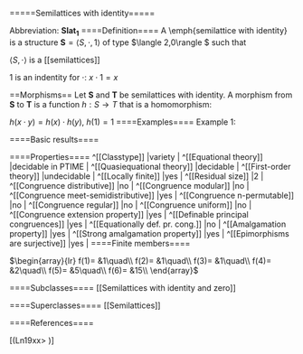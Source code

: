 =====Semilattices with identity=====

Abbreviation: **Slat$_1$**
====Definition====
A \emph{semilattice with identity} is a structure $\mathbf{S}=\langle S,\cdot,1\rangle$ of type $\langle 2,0\rangle $ such that


$\langle S,\cdot\rangle$ is a [[semilattices]]


$1$ is an indentity for $\cdot$:  $x\cdot 1=x$

==Morphisms==
Let $\mathbf{S}$ and $\mathbf{T}$ be semilattices with identity. A morphism from $\mathbf{S}$
to $\mathbf{T}$ is a function $h:S\rightarrow T$ that is a homomorphism: 

$h(x\cdot y)=h(x)\cdot h(y)$, $h(1)=1$
====Examples====
Example 1: 

====Basic results====

====Properties====
^[[Classtype]]  |variety |
^[[Equational theory]]  |decidable in PTIME |
^[[Quasiequational theory]]  |decidable |
^[[First-order theory]]  |undecidable |
^[[Locally finite]]  |yes |
^[[Residual size]]  |2 |
^[[Congruence distributive]]  |no |
^[[Congruence modular]]  |no |
^[[Congruence meet-semidistributive]]  |yes |
^[[Congruence n-permutable]]  |no |
^[[Congruence regular]]  |no |
^[[Congruence uniform]]  |no |
^[[Congruence extension property]]  |yes |
^[[Definable principal congruences]]  |yes |
^[[Equationally def. pr. cong.]]  |no |
^[[Amalgamation property]]  |yes |
^[[Strong amalgamation property]]  |yes |
^[[Epimorphisms are surjective]]  |yes |
====Finite members====

$\begin{array}{lr}
f(1)= &1\quad\\
f(2)= &1\quad\\
f(3)= &1\quad\\
f(4)= &2\quad\\
f(5)= &5\quad\\
f(6)= &15\\
\end{array}$

====Subclasses====
[[Semilattices with identity and zero]] 

====Superclasses====
[[Semilattices]] 


====References====

[(Ln19xx>
)]
